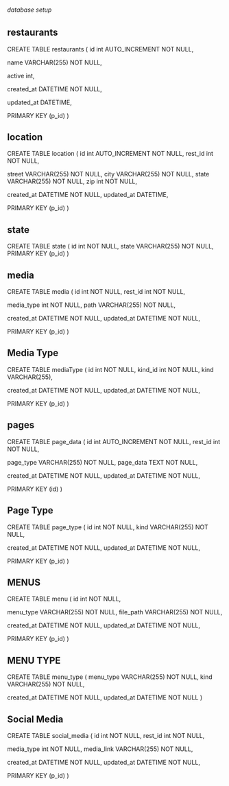 ###### database setup



## restaurants

CREATE TABLE restaurants
(
id int AUTO_INCREMENT  NOT NULL,

name VARCHAR(255) NOT NULL,

active int,

created_at DATETIME NOT NULL,

updated_at DATETIME,

PRIMARY KEY (p_id)
)

## location

CREATE TABLE location
(
id int AUTO_INCREMENT NOT NULL,
rest_id int NOT NULL,

street VARCHAR(255) NOT NULL,
city VARCHAR(255) NOT NULL,
state VARCHAR(255) NOT NULL,
zip int NOT NULL,

created_at DATETIME NOT NULL,
updated_at DATETIME,

PRIMARY KEY (p_id)
)


## state

CREATE TABLE state
(
id int NOT NULL,
state VARCHAR(255) NOT NULL,
PRIMARY KEY (p_id)
)


## media

CREATE TABLE media
(
id int NOT NULL,
rest_id int NOT NULL,

media_type int NOT NULL,
path VARCHAR(255) NOT NULL,

created_at DATETIME NOT NULL,
updated_at DATETIME NOT NULL,

PRIMARY KEY (p_id)
)


## Media Type

CREATE TABLE mediaType
(
id int NOT NULL,
kind_id int NOT NULL,
kind VARCHAR(255),

created_at DATETIME NOT NULL,
updated_at DATETIME NOT NULL,

PRIMARY KEY (p_id)
)


## pages

CREATE TABLE page_data
(
id int AUTO_INCREMENT NOT NULL,
rest_id int NOT NULL,

page_type VARCHAR(255) NOT NULL,
page_data TEXT NOT NULL,

created_at DATETIME NOT NULL,
updated_at DATETIME NOT NULL,

PRIMARY KEY (id)
)



## Page Type

CREATE TABLE page_type
(
id int NOT NULL,
kind VARCHAR(255) NOT NULL,

created_at DATETIME NOT NULL,
updated_at DATETIME NOT NULL,

PRIMARY KEY (p_id)
)


## MENUS

CREATE TABLE menu
(
id int NOT NULL,

menu_type VARCHAR(255) NOT NULL,
file_path VARCHAR(255) NOT NULL,

created_at DATETIME NOT NULL,
updated_at DATETIME NOT NULL,

PRIMARY KEY (p_id)
)



## MENU TYPE

CREATE TABLE menu_type
(
menu_type VARCHAR(255) NOT NULL,
kind VARCHAR(255) NOT NULL,

created_at DATETIME NOT NULL,
updated_at DATETIME NOT NULL
)



## Social Media

CREATE TABLE social_media
(
id int NOT NULL,
rest_id int NOT NULL,

media_type int NOT NULL,
media_link VARCHAR(255) NOT NULL,

created_at DATETIME NOT NULL,
updated_at DATETIME NOT NULL,

PRIMARY KEY (p_id)
)




